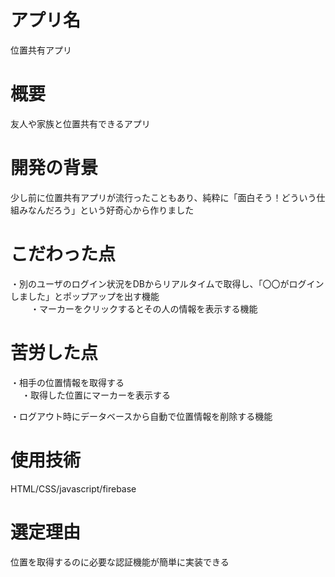 # アプリ名

位置共有アプリ

# 概要

友人や家族と位置共有できるアプリ

# 開発の背景

少し前に位置共有アプリが流行ったこともあり、純粋に「面白そう！どういう仕組みなんだろう」という好奇心から作りました

# こだわった点

・別のユーザのログイン状況をDBからリアルタイムで取得し、「〇〇がログインしました」とポップアップを出す機能  
　　
・マーカーをクリックするとその人の情報を表示する機能

# 苦労した点

・相手の位置情報を取得する  
　
・取得した位置にマーカーを表示する 

・ログアウト時にデータベースから自動で位置情報を削除する機能

# 使用技術
HTML/CSS/javascript/firebase

# 選定理由

位置を取得するのに必要な認証機能が簡単に実装できる
